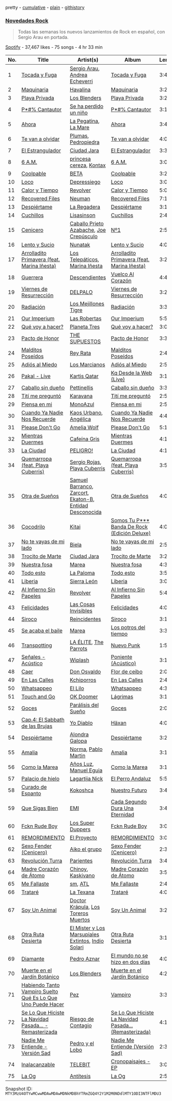 pretty - [cumulative](/playlists/cumulative/37i9dQZF1DX1MT1Ubz4wvO.md) - [plain](/playlists/plain/37i9dQZF1DX1MT1Ubz4wvO) - [githistory](https://github.githistory.xyz/mackorone/spotify-playlist-archive/blob/main/playlists/plain/37i9dQZF1DX1MT1Ubz4wvO)

### [Novedades Rock](https://open.spotify.com/playlist/37i9dQZF1DX1MT1Ubz4wvO)

> Todas las semanas los nuevos lanzamientos de Rock en español, con Sergio Arau en portada.

[Spotify](https://open.spotify.com/user/spotify) - 37,467 likes - 75 songs - 4 hr 33 min

| No. | Title | Artist(s) | Album | Length |
|---|---|---|---|---|
| 1 | [Tocada y Fuga](https://open.spotify.com/track/3ib6XT17WcsAJ2Qgp13wc0) | [Sergio Arau](https://open.spotify.com/artist/0jhIKk9XnAbISKcMZX9pl6), [Andrea Echeverri](https://open.spotify.com/artist/56WwKhBsxrWjpwXvJVLAjZ) | [Tocada y Fuga](https://open.spotify.com/album/07pqmLcUHgtnSdIi2aGDDS) | 3:40 |
| 2 | [Maquinaria](https://open.spotify.com/track/06h6Nl8Q3iS6JtVYS5Gq8k) | [Havalina](https://open.spotify.com/artist/2nQcWlLWvXPTX34Ysqr2A2) | [Maquinaria](https://open.spotify.com/album/3bFCwa6Vthya0ywYN6WGtI) | 3:24 |
| 3 | [Playa Privada](https://open.spotify.com/track/6IPcqimnlkka4Rwn7MtHGw) | [Los Blenders](https://open.spotify.com/artist/19JX619qYCK7xfjaTxzhai) | [Playa Privada](https://open.spotify.com/album/3S119ByicgC5IxFlhEjkwY) | 3:28 |
| 4 | [P\*\#% Cantautor](https://open.spotify.com/track/5vEE3mNVCgHvcFH9nI4TgU) | [Se ha perdido un niño](https://open.spotify.com/artist/3hBFtHSUfUl6qa3NdDnUbL) | [P\*\#% Cantautor](https://open.spotify.com/album/27OhREemhxU6SiqOPON0mP) | 3:12 |
| 5 | [Ahora](https://open.spotify.com/track/3310DSnL0WbAuHGa3RNVpW) | [La Pegatina](https://open.spotify.com/artist/4xvB67czbtvemGVXGa81oK), [La Mare](https://open.spotify.com/artist/1Gfli7cnJl5WUShQAG6oja) | [Ahora](https://open.spotify.com/album/7rR9PWMFwaJQMwY61u6YM4) | 3:44 |
| 6 | [Te van a olvidar](https://open.spotify.com/track/2cZjl4wIclVjzFzCZYVQRP) | [Plumas](https://open.spotify.com/artist/3y5Ow3rtN1WGkfFIXLIxMg), [Pedropiedra](https://open.spotify.com/artist/0WCbmGMzwvFFx0JT8k7THP) | [Te van a olvidar](https://open.spotify.com/album/458faUpDTootevU4wWRBY9) | 4:01 |
| 7 | [El Estrangulador](https://open.spotify.com/track/0eA1FutcU4VBueauwruErF) | [Ciudad Jara](https://open.spotify.com/artist/1x6i8bPtzYRUWm4YVA6K5i) | [El Estrangulador](https://open.spotify.com/album/4F1yjH7Zd8sGMzzCik1tRp) | 3:34 |
| 8 | [6 A.M.](https://open.spotify.com/track/5axSTOstQDAbVdq4fUTJdP) | [princesa cereza](https://open.spotify.com/artist/607kbpXirULyTo1jdRtooo), [Kontax](https://open.spotify.com/artist/3Gm9VUAvppr5ROz0u73tMi) | [6 A.M.](https://open.spotify.com/album/0smv8Q6YbBf6takvymTyad) | 3:03 |
| 9 | [Coolpable](https://open.spotify.com/track/00qEIprGXHN0hhcGjlxhHd) | [BETA](https://open.spotify.com/artist/7pS2gi3aVVIZ3Bcm1Nvqdl) | [Coolpable](https://open.spotify.com/album/48VEvHceT68yaG8PGthI0X) | 3:25 |
| 10 | [Loco](https://open.spotify.com/track/0IXqjQvowN9xWG8TKLiLR3) | [Depressiego](https://open.spotify.com/artist/0lGbS4aZKjwIzqXtq2fyQD) | [Loco](https://open.spotify.com/album/7hIQwYkwVkG0gGfi8g8WvF) | 3:01 |
| 11 | [Calor y Tiempo](https://open.spotify.com/track/7IUCv34u5Uc3J0xMHl8bWG) | [Revolver](https://open.spotify.com/artist/0U5P1naxYkkOsbHIGkVU9c) | [Calor y Tiempo](https://open.spotify.com/album/43qyBmrdzrnTaniiHXQ3ca) | 5:04 |
| 12 | [Recovered Files](https://open.spotify.com/track/2iheT0GXVpykVzVsPWjaVn) | [Neuman](https://open.spotify.com/artist/2ApGJ6o1AkNPjkFrnJQLKM) | [Recovered Files](https://open.spotify.com/album/4JuXQGRqNVORHmI968HBkv) | 7:12 |
| 13 | [Despiértame](https://open.spotify.com/track/1QUq8PKwaAg7M0RQ4YuIkc) | [La Regadera](https://open.spotify.com/artist/6qO2fx56JkdCirbByg3Gko) | [Despiértame](https://open.spotify.com/album/32T6N6M987X0w0UybmWPZB) | 3:16 |
| 14 | [Cuchillos](https://open.spotify.com/track/4vEutziRAYewCT97ziq48J) | [Lisasinson](https://open.spotify.com/artist/0bvq2O2MrIINNOJTVuqQ32) | [Cuchillos](https://open.spotify.com/album/2WXVOnXCzcgoCcFQBjTlBX) | 2:42 |
| 15 | [Cenicero](https://open.spotify.com/track/5BbK1V5nMT6eIKjDXyE2aq) | [Caballo Prieto Azabache](https://open.spotify.com/artist/3lldEYxABJZKVPL9NRWcq3), [Joe Crepúsculo](https://open.spotify.com/artist/34SgyDEDqVlahIQRDttgCn) | [Nº1](https://open.spotify.com/album/2efpu3qtcF43JPcAKaQRph) | 2:54 |
| 16 | [Lento y Sucio](https://open.spotify.com/track/58cZLNIZE44eu7H8nGxx8M) | [Nunatak](https://open.spotify.com/artist/7wqxTrC9BtdVj2G6j9PP7z) | [Lento y Sucio](https://open.spotify.com/album/5MYfbO7CouKKfdKLeIs9vT) | 4:05 |
| 17 | [Arrolladito Primavera \(feat\. Marina Iñesta\)](https://open.spotify.com/track/2QvTgk0bxdgMo09ITvI7F5) | [Los Telepáticos](https://open.spotify.com/artist/0cMwHZkCdMDnQDuWBkhMqS), [Marina Iñesta](https://open.spotify.com/artist/7gbC9vvZKpJkgL0thvvwMf) | [Arrolladito Primavera \(feat\. Marina Iñesta\)](https://open.spotify.com/album/7beuiinQOdj7Y0BpShFbRn) | 3:20 |
| 18 | [Guerrera](https://open.spotify.com/track/7dG10rTdgqat3C8QNXwLDd) | [Descendientes](https://open.spotify.com/artist/58OJG7bKTl6PbAEXirsEb1) | [Vuelco Al Corazón](https://open.spotify.com/album/6tM8VF6DNR14sNP7XSlcnp) | 4:40 |
| 19 | [Viernes de Resurrección](https://open.spotify.com/track/3k7MWYw0uEAbEfeK1cdeL1) | [DELPALO](https://open.spotify.com/artist/0ZHaWen1kQADn3PcoO0tz3) | [Viernes de Resurrección](https://open.spotify.com/album/5MMu0m3ZYf2nNkPlfyz1rK) | 3:24 |
| 20 | [Radiación](https://open.spotify.com/track/0qFDXe915p0JzrBbK2GGjG) | [Los Mejillones Tigre](https://open.spotify.com/artist/55ow5MZpArWfmo2ghLMc9A) | [Radiación](https://open.spotify.com/album/2HYMpgr1GPhIU57rwvBPcc) | 3:30 |
| 21 | [Our Imperium](https://open.spotify.com/track/76HSLD9b8vNVdMJF8VnEN2) | [Las Robertas](https://open.spotify.com/artist/6tUZG2qdEyTuJDkTM7WCGp) | [Our Imperium](https://open.spotify.com/album/0JoCOPvu2ClkAYFYyuxtJo) | 5:56 |
| 22 | [Qué voy a hacer?](https://open.spotify.com/track/5BUPIawYb5EYbaG4rFT9Q5) | [Planeta Tres](https://open.spotify.com/artist/2eATLFTN3YsqxXMa13faPq) | [Qué voy a hacer?](https://open.spotify.com/album/0uSVwCIsvUbypJF50Tm4I9) | 3:01 |
| 23 | [Pacto de Honor](https://open.spotify.com/track/351JwLMu5gAGJWEdia3rNF) | [THE SUPUESTOS](https://open.spotify.com/artist/6nrVwZIURyY5RIPp3eXPra) | [Pacto de Honor](https://open.spotify.com/album/4uUOukH3usaCtl8BGT42GW) | 3:37 |
| 24 | [Malditos Poseídos](https://open.spotify.com/track/664Vm4Ryn0majeNRVHKxrs) | [Rey Rata](https://open.spotify.com/artist/0DiBgHVIgP7uCL4ivSIFsA) | [Malditos Poseídos](https://open.spotify.com/album/3ESC4c0oIvIpW0I1aqRwe2) | 2:43 |
| 25 | [Adiós al Miedo](https://open.spotify.com/track/22mnozR3TPbB5dmrMnn9oq) | [Los Marcianos](https://open.spotify.com/artist/22vPwyMSQGGxwRKounapT9) | [Adiós al Miedo](https://open.spotify.com/album/7EAe9nadi0tHYarjarNEwc) | 2:59 |
| 26 | [Pakal \- Live](https://open.spotify.com/track/7hSCLKhHUgvve7pIAs9Qdd) | [Kartis Qatar](https://open.spotify.com/artist/1mLupQ72KNrjvyMa4wJjlY) | [Kq Desde la Web \(Live\)](https://open.spotify.com/album/3YwoMjICEI5HjNiG0eyNDX) | 3:10 |
| 27 | [Caballo sin dueño](https://open.spotify.com/track/2RQbZvq8nqZJF2AvhM0l5X) | [Pettinellis](https://open.spotify.com/artist/2UqwAwxVtnr9MyQ96yNoGD) | [Caballo sin dueño](https://open.spotify.com/album/0QFXBy5wBY5jUagOv9fWJz) | 3:37 |
| 28 | [Tití me preguntó](https://open.spotify.com/track/0W0heH6ONZtZVJx2s7EYbV) | [Karavana](https://open.spotify.com/artist/6SShgjYwZQZ8Nx2wo5IKdd) | [Tití me preguntó](https://open.spotify.com/album/51PB80e4XjDn2byH7KvbBf) | 2:59 |
| 29 | [Piensa en mi](https://open.spotify.com/track/0sg9SUyzFCpXYmooIhkRUg) | [MonoAzul](https://open.spotify.com/artist/2Y46f570NSE9ioJtt5Njaz) | [Piensa en mi](https://open.spotify.com/album/7i6lulzHovPSn3wAePt5nT) | 2:54 |
| 30 | [Cuando Ya Nadie Nos Recuerde](https://open.spotify.com/track/0ZTmsUB00hhaEIj8VwIk7w) | [Kaos Urbano](https://open.spotify.com/artist/0u5LMlVeRfZZuh2Nxowii4), [Angélica](https://open.spotify.com/artist/7xINyP9fK2UYufOAu3WhPL) | [Cuando Ya Nadie Nos Recuerde](https://open.spotify.com/album/2JMogFeWFb4CqPG1XAraRz) | 4:47 |
| 31 | [Please Don't Go](https://open.spotify.com/track/4DZffLwixe24pwJttoMH00) | [Amelia Wolf](https://open.spotify.com/artist/6l7pt4Ae6FzzFXGsXbmN9W) | [Please Don't Go](https://open.spotify.com/album/2fT5b1V9dxg1V2TuAja0q0) | 5:12 |
| 32 | [Mientras Duermes](https://open.spotify.com/track/4k2gxdHuwi7kwgTJwIsIgM) | [Cafeína Gris](https://open.spotify.com/artist/4CkAv4cD5GrBwrNmcxRTOJ) | [Mientras Duermes](https://open.spotify.com/album/73wYFZs1v3iZf6MU29IqXr) | 4:14 |
| 33 | [La Ciudad](https://open.spotify.com/track/571JV3OrWg5HZEuGDdxNq7) | [PELIGRO!](https://open.spotify.com/artist/3FDCL5TTPpKM5liVuuU0f3) | [La Ciudad](https://open.spotify.com/album/6dJj5TF606M4PxjOo8tk1t) | 4:16 |
| 34 | [Quemarropa \(feat\. Playa Cuberris\)](https://open.spotify.com/track/2wPlsJF2p8ZoLydkh7UPWu) | [Sergio Rojas](https://open.spotify.com/artist/6neVdFsg6mjvNaQLI8K856), [Playa Cuberris](https://open.spotify.com/artist/0xIzpUzi2uZQiZGjDx8ZP1) | [Quemarropa \(feat\. Playa Cuberris\)](https://open.spotify.com/album/3cizGGj5HFqEYRQ0y0RjdZ) | 3:58 |
| 35 | [Otra de Sueños](https://open.spotify.com/track/235AEz7CgqxcuDRRu9LWvL) | [Samuel Barranco](https://open.spotify.com/artist/01n0og8D2QrWb7fWhxwYZS), [Zarcort](https://open.spotify.com/artist/3ljuRRLVJKgXJKO0xNqzi6), [Ekaton\-B](https://open.spotify.com/artist/37fA51dDR8VDOZWmebLQGZ), [Entidad Desconocida](https://open.spotify.com/artist/3XWyZ9uRkvv6ErQGxTu006) | [Otra de Sueños](https://open.spotify.com/album/6d7JTOW8IhfsU0rntUU6za) | 4:06 |
| 36 | [Cocodrilo](https://open.spotify.com/track/1oDTvOOJxYVfLs1xc81fPM) | [Kitai](https://open.spotify.com/artist/2TQyVG4JdI6hdRsOMEFOg4) | [Somos Tu P\*\*\* Banda De Rock \(Edición Deluxe\)](https://open.spotify.com/album/1DxUEqsc58FHmcjReoEqvz) | 4:04 |
| 37 | [No te vayas de mi lado](https://open.spotify.com/track/0PUW3JRQuCjQ1RufGyZ6Gp) | [Biela](https://open.spotify.com/artist/3V4eTmIv1fY1zTRSOFOjEH) | [No te vayas de mi lado](https://open.spotify.com/album/2hxDVwHG1i0A2RtNy9KUxy) | 2:54 |
| 38 | [Trocito de Marte](https://open.spotify.com/track/2oVdME9vk0rgwbF5CeTvkK) | [Ciudad Jara](https://open.spotify.com/artist/1x6i8bPtzYRUWm4YVA6K5i) | [Trocito de Marte](https://open.spotify.com/album/47gVxW6F8pa0voKPppDIRx) | 3:26 |
| 39 | [Nuestra fosa](https://open.spotify.com/track/4BXoL9geEtuI2YWyo3HWkJ) | [Marea](https://open.spotify.com/artist/5EBH204cwRkvAWknwTAjCQ) | [Nuestra fosa](https://open.spotify.com/album/0t96qSB5WEuLVhvOtDOPHI) | 4:33 |
| 40 | [Todo esto](https://open.spotify.com/track/2CInTjiAuiDmXCu1KFwnje) | [La Paloma](https://open.spotify.com/artist/6poevqCIGOy8886WKNTHkv) | [Todo esto](https://open.spotify.com/album/7x0iimj0cN4ydG2P9zk0dg) | 3:56 |
| 41 | [Liberia](https://open.spotify.com/track/5WYNiS7FZyP0WY8FCISlTt) | [Sierra León](https://open.spotify.com/artist/0cyhvPv23KSGqLirkaCPyV) | [Liberia](https://open.spotify.com/album/3GEfvKMx87m3rd02PLMGls) | 3:07 |
| 42 | [Al Infierno Sin Papeles](https://open.spotify.com/track/5TJ7VhK15u08NDVsWzgD24) | [Revolver](https://open.spotify.com/artist/0U5P1naxYkkOsbHIGkVU9c) | [Al Infierno Sin Papeles](https://open.spotify.com/album/7D8e0S6pShMYu0UF8ByGac) | 5:46 |
| 43 | [Felicidades](https://open.spotify.com/track/6QtCmzTDRl2KigaZrzz5zw) | [Las Cosas Invisibles](https://open.spotify.com/artist/3zZQNn1UpIiApuXq7KjGL7) | [Felicidades](https://open.spotify.com/album/3JNsIKSguP1ouxgU7xA6DO) | 4:03 |
| 44 | [Siroco](https://open.spotify.com/track/7AiLXp1khPg2nsdKFcgjBs) | [Reincidentes](https://open.spotify.com/artist/6AZ89uxvjtR2Cpe1hE3kpX) | [Siroco](https://open.spotify.com/album/7gg2sZU5veubapZJqPdfes) | 3:12 |
| 45 | [Se acaba el baile](https://open.spotify.com/track/2Ne8blsOJHicHczTEAE318) | [Marea](https://open.spotify.com/artist/5EBH204cwRkvAWknwTAjCQ) | [Los potros del tiempo](https://open.spotify.com/album/2wq6iSLc1qwarbRghaaKJY) | 3:39 |
| 46 | [Transpotting](https://open.spotify.com/track/0lmOqQyyBqZxssCbxG2M7Z) | [LA ÉLITE](https://open.spotify.com/artist/0sISeGVb8SMEQGbI9DBfov), [The Parrots](https://open.spotify.com/artist/34UH1BNxUlj7CjvivyS5Ev) | [Nuevo Punk](https://open.spotify.com/album/4BvgVjyh1dUisuvJdBZG9E) | 1:55 |
| 47 | [Señales \- Acústico](https://open.spotify.com/track/0dQv32aSIEcqwKZeBfO0bH) | [Wiplash](https://open.spotify.com/artist/1KDNCVuc8zP3h8O1T5MJm9) | [Poniente \(Acústico\)](https://open.spotify.com/album/7IZUILLpY4ho94148ai5QI) | 3:14 |
| 48 | [Caer](https://open.spotify.com/track/76imPO6e12fh4HTzsbqYVm) | [Don Osvaldo](https://open.spotify.com/artist/09dpFW4ZcLR3GjeG7GOJR8) | [Flor de ceibo](https://open.spotify.com/album/3bX8ps73c1Ps2lroSYD2rV) | 2:08 |
| 49 | [En Las Calles](https://open.spotify.com/track/5xeWKH7GcUCKM6aLtzkSm5) | [Kchiporros](https://open.spotify.com/artist/6bxlchoOipKgLaJKgoCzOZ) | [En Las Calles](https://open.spotify.com/album/03dGvr1nMBKbUUlTAEDgFF) | 2:41 |
| 50 | [Whatsappeo](https://open.spotify.com/track/1NFFYxnAgkgHs3vSrqqDgi) | [El Lilo](https://open.spotify.com/artist/4NrmHpcaosSDWj1bSGM2Nn) | [Whatsappeo](https://open.spotify.com/album/3zeeZ3fawPgTMza4D5FUyq) | 4:32 |
| 51 | [Touch and Go](https://open.spotify.com/track/3Jh7RwJjkh83hBQLbkKEbh) | [OK Doomer](https://open.spotify.com/artist/5b95yQFS912zQy44rxjwAr) | [Lágrimas](https://open.spotify.com/album/3T4Ow6QPRsfhhiA2NG8ZyF) | 3:11 |
| 52 | [Goces](https://open.spotify.com/track/489fxbPaExjr7hfYNCwH5y) | [Parálisis del Sueño](https://open.spotify.com/artist/56cwA6ldbu5N2mB1MDApQo) | [Goces](https://open.spotify.com/album/1aCs9dSByl1i9SAXmtMOGf) | 2:01 |
| 53 | [Cap.4: El Sabbath de las Brujas](https://open.spotify.com/track/5BnzY7dZ0Ws2SPXeuQlAFZ) | [Yo Diablo](https://open.spotify.com/artist/5Z38kr6DZXdvG4A3fQVu2W) | [Häxan](https://open.spotify.com/album/73dHfYxUCu6FCSJJOfgsUW) | 4:07 |
| 54 | [Despiértame](https://open.spotify.com/track/0BpIW7vKbQulP2uzMVB885) | [Alondra Galopa](https://open.spotify.com/artist/0ffeOrvE7DQcXicwBeTCki) | [Despiértame](https://open.spotify.com/album/5m3cSzXtZei66WKBbalHVt) | 3:22 |
| 55 | [Amalia](https://open.spotify.com/track/0pdOnEEGenclDnpJvuxJLN) | [Norma](https://open.spotify.com/artist/5mPr596XU0RArRWkiY1eFl), [Pablo Martin](https://open.spotify.com/artist/4RvgIwnsjKnR9EUc5fmdbq) | [Amalia](https://open.spotify.com/album/75R5Y6GsMcxXzjuQSfi3fG) | 3:19 |
| 56 | [Como la Marea](https://open.spotify.com/track/7vwA2Y5nlXHYtqf4nHOiLD) | [Años Luz](https://open.spotify.com/artist/46N1BjrxCmtoQO0RVjVzlP), [Manuel Eguia](https://open.spotify.com/artist/1P9eRRLiLWJRHHbF7jMcpB) | [Como la Marea](https://open.spotify.com/album/6FZHqcuRso8USjaWOKFmGU) | 3:18 |
| 57 | [Palacio de hielo](https://open.spotify.com/track/2U0n0xkjFLSBazyhTSFh9E) | [Lagartija Nick](https://open.spotify.com/artist/6Ipe0i7N3mneCjxpkNifri) | [El Perro Andaluz](https://open.spotify.com/album/6mArtw2X1Jg7EMFCPHRTQo) | 5:53 |
| 58 | [Curado de Espanto](https://open.spotify.com/track/5dEOJ1h0tFWjlxD1R6pwVv) | [Kokoshca](https://open.spotify.com/artist/0FDO0siwgVeDs40rqwS2mK) | [Nuestro Futuro](https://open.spotify.com/album/2K1HTbqFhqJ06MRUFLhcmq) | 3:43 |
| 59 | [Que Sigas Bien](https://open.spotify.com/track/3BWUc9emQ4e1SglwrkBMtR) | [EMI](https://open.spotify.com/artist/6ITLgutvUhAIXVBbdr7FB1) | [Cada Segundo Dura Una Eternidad](https://open.spotify.com/album/456MmGpEpuDN6zIeSYgr99) | 3:43 |
| 60 | [Fckn Rude Boy](https://open.spotify.com/track/0MaldY8huXCywlJoE0JoPg) | [Los Super Duppers](https://open.spotify.com/artist/22CI7k33hXwKKUf5PKeU07) | [Fckn Rude Boy](https://open.spotify.com/album/6AjraPyrnPcReiqxMmcsMh) | 3:09 |
| 61 | [REMORDIMIENTO](https://open.spotify.com/track/2LzcBK5hfCP5sRKpGQmWpX) | [El Proyecto](https://open.spotify.com/artist/5tm5SxkL3KMVzl9XQvr5Ai) | [REMORDIMIENTO](https://open.spotify.com/album/5j7qcWBm36z31n2E6woUhZ) | 3:07 |
| 62 | [Sexo Fender \(Cenicero\)](https://open.spotify.com/track/4Y3qTPXb2Wuav8yKpoOSfX) | [Aiko el grupo](https://open.spotify.com/artist/0mk9dVJMJF4fanFzeZo6K1) | [Sexo Fender \(Cenicero\)](https://open.spotify.com/album/3OD8JFgO0Oh8OwD4tAF236) | 2:33 |
| 63 | [Revolución Turra](https://open.spotify.com/track/0STX0Bh4Zhugirm3FI9Dzp) | [Parientes](https://open.spotify.com/artist/76lUSSvc6Z83CLrIVB7YrE) | [Revolución Turra](https://open.spotify.com/album/0mDPX1WUckm9MJ4eMTEq9v) | 3:46 |
| 64 | [Madre Corazón de Átomo](https://open.spotify.com/track/3PSJCQuRCeowzPFRCVePsO) | [Chinoy](https://open.spotify.com/artist/7ah2GYpn05JkpAIk7vop8g), [Kaskivano](https://open.spotify.com/artist/0i36EQVtjFoow9nw3UgYCl) | [Madre Corazón de Átomo](https://open.spotify.com/album/5NIxNiU2TPC2bgjbJSyddE) | 3:52 |
| 65 | [Me Fallaste](https://open.spotify.com/track/0NjJRrpHEi82UqDL5Iz5Oc) | [sm](https://open.spotify.com/artist/75MBtVkTLbWWyiCrI8dKhp), [ATL](https://open.spotify.com/artist/7moaTmrKrxOnFYW07pMEpg) | [Me Fallaste](https://open.spotify.com/album/391UDMjzqysdjCV6lg08iR) | 2:40 |
| 66 | [Trataré](https://open.spotify.com/track/6WJoIAAWCFam54pzy7tmSZ) | [La Texana](https://open.spotify.com/artist/7KXPjNDl2wveAmMIEZHQhB) | [Trataré](https://open.spotify.com/album/2Wmq4uZPKAUNFgi25xofCI) | 4:07 |
| 67 | [Soy Un Animal](https://open.spotify.com/track/3fsYznLnu20jrU63nJwxZP) | [Doctor Krápula](https://open.spotify.com/artist/6qr2W4OfZLCIC7gItc7j0r), [Los Toreros Muertos](https://open.spotify.com/artist/6o3v1RDHCgICZ7I4y1BtJI) | [Soy Un Animal](https://open.spotify.com/album/1hcLMvm0ZiGY7yiZWxzXMU) | 3:24 |
| 68 | [Otra Ruta Desierta](https://open.spotify.com/track/5KNp5cdwR9buN93aPQMjcD) | [El Mister y Los Marsupiales Extintos](https://open.spotify.com/artist/7DakWF6Sq7Q4JjvMXqJu1N), [Indio Solari](https://open.spotify.com/artist/0nUGkxUncFeXt0Dr0hhrc4) | [Otra Ruta Desierta](https://open.spotify.com/album/3Hf6g8dV0gq91YHfYaly9G) | 3:15 |
| 69 | [Diamante](https://open.spotify.com/track/09PAG3Co1FvI01BkpTU37G) | [Pedro Aznar](https://open.spotify.com/artist/2FFrhWZS9vJsh2UvxYPRr6) | [El mundo no se hizo en dos días](https://open.spotify.com/album/0fgFACvyGw95nnSQbr7mtP) | 4:05 |
| 70 | [Muerte en el Jardín Botánico](https://open.spotify.com/track/4HJtmS8JXnrR521Szn3RUE) | [Los Blenders](https://open.spotify.com/artist/19JX619qYCK7xfjaTxzhai) | [Muerte en el Jardín Botánico](https://open.spotify.com/album/1xtbJb0nDQuoex12w7yILl) | 4:26 |
| 71 | [Habiendo Tanto Vampiro Suelto Qué Es Lo Que Uno Puede Hacer](https://open.spotify.com/track/0yhQjirYMztHSVOq254H2W) | [Pez](https://open.spotify.com/artist/00demsNI1p5KmzWGlrnrdh) | [Vampiro](https://open.spotify.com/album/2uRqZQjUXYwudCJudHxKCB) | 3:32 |
| 72 | [Se Lo Que Hiciste La Navidad Pasada..\. \- Remasterizada](https://open.spotify.com/track/7aCERji60wgqPNPucQoqgP) | [Riesgo de Contagio](https://open.spotify.com/artist/5xwNWlB2SB0yzaAQOgcysm) | [Se Lo Que Hiciste La Navidad Pasada..\. \(Remasterizada\)](https://open.spotify.com/album/2h3qZEytBQ3h6cLG9B6dZN) | 4:18 |
| 73 | [Nadie Me Entiende \- Versión Sad](https://open.spotify.com/track/0HBmBw4YNgafXkdvcA7FPn) | [Pedro y el Lobo](https://open.spotify.com/artist/46p5O2p6Qi9L0RPB55gzak) | [Nadie Me Entiende \(Versión Sad\)](https://open.spotify.com/album/1nQf3yrIW8borS1FUsLm41) | 2:37 |
| 74 | [Inalacanzable](https://open.spotify.com/track/4l0QVLmd1kFzP9hA6L0mJV) | [TELEBIT](https://open.spotify.com/artist/1IppeXcGxXcEec0znuY7bI) | [Cronopaisajes \- EP](https://open.spotify.com/album/2lTbNjxusc20TmIZ6DGfJo) | 3:08 |
| 75 | [La Og](https://open.spotify.com/track/3quMYRo2bWPV9ZVMS7DJru) | [Antítesis](https://open.spotify.com/artist/44FReOTKQVL11Rcm2vZcM5) | [La Og](https://open.spotify.com/album/6xi6r4e9yJsbyZnkDpB03h) | 2:53 |

Snapshot ID: `MTY3MzU4OTYwMCwwMDAwMDAwMDNkMDBhYTRmZGQ4Y2Y1M2M0NDdlMTY1ODI3NTFlMDU3`
